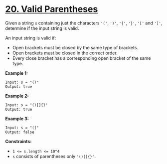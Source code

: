 # [20. Valid Parentheses](https://leetcode.com/problems/valid-parentheses/description/)

Given a string `s` containing just the characters `'('`, `')'`, `'{'`, `'}'`, `'['` and `']'`, determine if the input string is valid.

An input string is valid if:

- Open brackets must be closed by the same type of brackets.
- Open brackets must be closed in the correct order.
- Every close bracket has a corresponding open bracket of the same type.

**Example 1:** 

```
Input: s = "()"
Output: true
```

**Example 2:** 

```
Input: s = "()[]{}"
Output: true
```

**Example 3:** 

```
Input: s = "(]"
Output: false
```

**Constraints:** 

- `1 <= s.length <= 10^4`
- `s` consists of parentheses only `'()[]{}'`.
